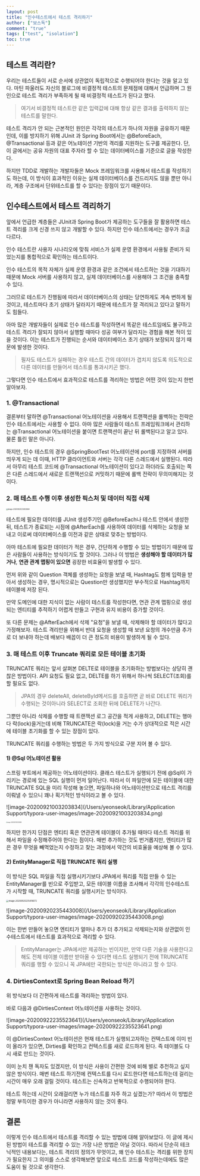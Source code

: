 ```yaml
---
layout: post
title: "인수테스트에서 테스트 격리하기"
author: ["보스독"]
comment: "true"
tags: ["test", "isolation"]
toc: true
---
```




## 테스트 격리란?

우리는 테스트들이 서로 순서에 상관없이 독립적으로 수행되어야 한다는 것을 알고 있다. 마틴 파울러도 자신의 블로그에 비결정적 테스트의 문제점에 대해서 언급하며 그 원인으로 테스트 격리가 부족하게 될 때 비결정적 테스트가 된다고 했다.

> 여기서 비결정적 테스트란 같은 입력값에 대해 항상 같은 결과를 출력하지 않는 테스트를 말한다.

테스트 격리가 안 되는 근본적인 원인은 각각의 테스트가 하나의 자원을 공유하기 때문인데, 이를 방지하기 위해 JUnit 과 Spring Boot에서는 @BeforeEach, @Transactional 등과 같은 어노테이션 기반의 격리를 지원하는 도구를 제공한다. 단, 이 글에서는 공유 자원의 대표 주자라 할 수 있는 데이터베이스를 기준으로 글을 작성한다.

하지만 TDD로 개발하는 개발자들은 Mock 프레임워크를 사용해서 테스트를 작성하기도 하는데, 이 방식이 효과적인 이유는 실제 데이터베이스를 건드리지도 않을 뿐만 아니라, 계층 구조에서 단위테스트를 할 수 있다는 장점이 있기 때문이다.



## 인수테스트에서 테스트 격리하기

앞에서 언급한 계층들은 JUnit과 Spring Boot가 제공하는 도구들을 잘 활용하면 테스트 격리를 크게 신경 쓰지 않고 개발할 수 있다. 하지만 인수 테스트에서는 경우가 조금 다르다.

인수 테스트란 사용자 시나리오에 맞춰 서비스가 실제 운영 환경에서 사용될 준비가 되었는지를 통합적으로 확인하는 테스트이다.

인수 테스트의 목적 자체가 실제 운영 환경과 같은 조건에서 테스트하는 것을 기대하기 때문에 Mock 서버를 사용하지 않고, 실제 데이터베이스를 사용해야 그 조건을 충족할 수 있다.

그러므로 테스트가 진행됨에 따라서 데이터베이스의 상태는 당연하게도 계속 변하게 될 것이고, 테스트마다 초기 상태가 달라지기 때문에 테스트가 잘 격리되고 있다고 말하기도 힘들다.

아마 많은 개발자들이 실제로 인수 테스트를 작성하면서 똑같은 테스트임에도 불구하고 테스트 격리가 잘되지 않아서 실행할 때마다 성공 여부가 달라지는 경험을 해본 적이 있을 것이다. 이는 테스트가 진행되는 순서와 데이터베이스 초기 상태가 보장되지 않기 때문에 발생한 것이다. 

> 필자도 테스트가 실패하는 경우 테스트 간의 데이터가 겹치지 않도록 의도적으로 다른 데이터를 만들어서 테스트를 통과시키곤 했다.

그렇다면 인수 테스트에서 효과적으로 테스트를 격리하는 방법은 어떤 것이 있는지 한번 알아보자.

### 1. @Transactional

결론부터 말하면 @Transactional 어노테이션을 사용해서 트랜잭션을 롤백하는 전략은 인수 테스트에서는 사용할 수 없다. 아마 많은 사람들이 테스트 프레임워크에서 관리하는 @Transactional 어노테이션을 붙이면 트랜잭션이 끝난 뒤 롤백된다고 알고 있다. 물론 틀린 말은 아니다. 

하지만, 인수 테스트의 경우 @SpringBootTest 어노테이션에 port를 지정하여 서버를 띄우게 되는 데 이때, HTTP 클라이언트와 서버는 각각 다른 스레드에서 실행된다. 따라서 아무리 테스트 코드에 @Transactional 어노테이션이 있다고 하더라도 호출되는 쪽은 다른 스레드에서 새로운 트랜잭션으로 커밋하기 때문에 롤백 전략이 무의미해지는 것이다.

### 2. 매 테스트 수행 이후 생성한 픽스처 및 데이터 직접 삭제

<img src="/Users/yeonseok/Library/Application Support/typora-user-images/image-20200920233853864.png" alt="image-20200920233853864" style="zoom:30%;" />



테스트에 필요한 데이터를 JUnit 생성주기인 @BeforeEach나 테스트 안에서 생성한 뒤, 테스트가 종료되는 시점에 @AfterEach를 사용하여 데이터를 삭제하는 요청을 보내고 이로써 데이터베이스를 이전과 같은 상태로 맞추는 방법이다.

아마 테스트에 필요한 데이터가 적은 경우, 간단하게 수행할 수 있는 방법이기 때문에 많은 사람들이 사용하는 방식이기도 할 것이다. 그러나 이 방법은 **생성해야 할 데이터가 많거나**, **연관 관계 맵핑이 있으면** 굉장한 비효율이 발생할 수 있다.

먼저 위와 같이 Question 객체를 생성하는 요청을 보낼 때, Hashtag도 함께 입력을 받아서 생성하는 경우, 명시적으로는 Question만 생성했지만 부수적으로 Hashtag까지 테이블에 저장 된다.

만약 도메인에 대한 지식이 없는 사람이 테스트를 작성한다면, 연관 관계 맵핑으로 생성되는 엔티티를 추적하기 어렵게 만들고 구현과 유지 비용이 증가할 것이다.

또 다른 문제는 @AfterEach에서 삭제 "요청"을 보낼 때, 삭제해야 할 데이터가 많다고 가정해보자. 테스트 격리만을 위해서 반대 요청을 생성할 때 보낸 요청의 개수만큼 추가로 더 보내야 하는데 배보다 배꼽이 더 큰 정도의 비용이 발생하게 될 수 있다.



### 3. 매 테스트 이후 Truncate 쿼리로 모든 테이블 초기화

TRUNCATE 쿼리는 앞서 살펴본 DELTE로 테이블을 초기화하는 방법보다는 상당히 괜찮은 방법이다.  API 요청도 필요 없고, DELTE를 하기 위해서 하나씩 SELECT(조회)를 할 필요도 없다. 

>  JPA의 경우 deleteAll, deleteById메서드를 호출하면 곧 바로 DELETE 쿼리가 수행되는 것이아니라 SELECT로 조회한 뒤에 DELETE가 나간다.

그뿐만 아니라 삭제를 수행할 때 트랜잭션 로그 공간을 적게 사용하고, DELETE는 행마다 락(lock)을거는데 비해 TRUNCATE은 락(lock)을 거는 수가 상대적으로 적은 시간에 테이블 초기화를 할 수 있는 장점이 있다.

TRUNCATE 쿼리를 수행하는 방법은 두 가지 방식으로 구분 지어 볼 수 있다.

#### 1) @Sql 어노테이션 활용

스프링 부트에서 제공하는 어노테이션이다. 클래스 테스트가 실행되기 전에 @Sql이 가리키는 경로에 있는 SQL 실행이 먼저 일어난다. 따라서 이 파일안에 모든 테이블에 대한 TRUNCATE SQL을 미리 작성해 놓으면, 파일하나와 어노테이션만으로 테스트 격리를 이뤄낼 수 있으니 꽤나 획기적인 방식이라고 볼 수 있다.

![image-20200921003203834](/Users/yeonseok/Library/Application Support/typora-user-images/image-20200921003203834.png)

<img src="/Users/yeonseok/Library/Application Support/typora-user-images/image-20200921003223669.png" alt="image-20200921003223669" style="zoom:20%;" />

하지만 한가지 단점은 엔티티 혹은 연관관계 테이블이 추가될 때마다 테스트 격리를 위해서 파일을 수정해주어야 한다는 점이다. 매번 추가하는 것도 번거롭지만, 엔티티가 많은 경우 무엇을 빼먹었는지 수정하고 찾는 과정에서 약간의 비효율을 예상해 볼 수 있다.

#### 2) EntityManager로 직접 TRUNCATE 쿼리 실행

이 방식은 SQL 파일을 직접 실행시키기보다 JPA에서 쿼리를 직접 만들 수 있는 EntityManager를 빈으로 주입받고, 모든 테이블 이름을 조사해서 각각의 인수테스트가 시작할 때, TRUNCATE 쿼리를 실행시키는 방식이다.

<img src="/Users/yeonseok/Library/Application Support/typora-user-images/image-20200920235418072.png" alt="image-20200920235418072" style="zoom:40%;" />

![image-20200920235443008](/Users/yeonseok/Library/Application Support/typora-user-images/image-20200920235443008.png)

이는 한번 만들어 놓으면 엔티티가 얼마나 추가 더 추가되고 삭제되는지와 상관없이 인수테스트에서 테스트를 효과적으로 격리할 수 있다.

> EntityManager는 JPA에서만 제공하는 빈이지만, 만약 다른 기술을 사용한다고 해도 전체 테이블 이름만 받아올 수 있다면 테스트 실행되기 전에 TRUNCATE 쿼리를 행할 수 있으니 꼭 JPA에만 국한되는 방식은 아니라고 할 수 있다.



### 4. DirtiesContext로 Spring Bean Reload 하기

위 방식보다 더 간편하게 테스트를 격리하는 방법이 있다.

바로 다음과 @DirtiesContext 어노테이션을 사용하는 것이다. 

![image-20200922235523641](/Users/yeonseok/Library/Application Support/typora-user-images/image-20200922235523641.png)

이 @DirtiesContext 어노테이션은 현재 테스트가 실행되고자하는 컨텍스트에 이미 빈이 올라가 있으면, Dirties를 확인하고 컨텍스트를 새로 로드하게 된다. 즉 테이블도 다시 새로 만드는 것이다.

이미 눈치 챈 독자도 있겠지만, 이 방식은 사용이 간편한 것에 비해 별로 추천하고 싶지 않은 방식이다. 매번 테스트 하기전에 컨텍스트를 다시 로드한다면 테스트하는데 걸리는 시간이 매우 오래 걸릴 것이다. 테스트는 신속하고 반복적으로 수행되어야 한다. 

테스트 하는데 시간이 오래걸리면 누가 테스트를 자주 하고 싶겠는가? 따라서 이 방법은 정말 부득이한 경우가 아니라면 사용하지 않는 것이 좋다.



## 결론

이렇게 인수 테스트에서 테스트를 격리할 수 있는 방법에 대해 알아보았다. 이 글에 제시된 방법이 테스트를 격리할 수 있는 가장 나은 방법은 아닐 것이다. 따라서 단순히 테크닉적인 내용보다는, 테스트 격리의 정의가 무엇이고, 왜 인수 테스트는 격리를 위한 장치가 필요한지 그 의미를 스스로 생각해보면 앞으로 테스트 코드를 작성하는데에도 많은 도움이 될 것으로 생각한다.